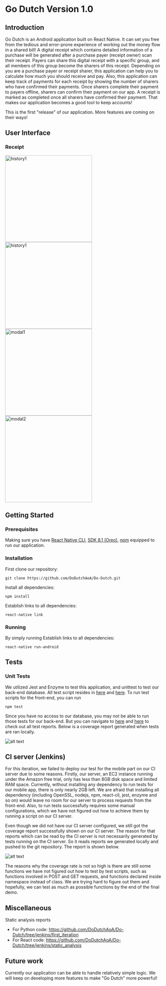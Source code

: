 # Go Dutch Version 1.0

## Introduction

Go Dutch is an Android application built on React Native. It can set you free from the tedious and error-prone experience of working out the money flow in a shared bill! A digital receipt which contains detailed information of a purchase will be generated after a purchase payer (receipt owner) scan their receipt. Payers can share this digital receipt with a specific group, and all members of this group become the sharers of this receipt. Depending on you are a purchase payer or receipt sharer, this application can help you to calculate how much you should receive and pay. Also, this application can keep track of payments for each receipt by showing the number of sharers who have confirmed their payments. Once sharers complete their payment to payers offline, sharers can confirm their payment on our app. A receipt is marked as completed once all sharers have confirmed their payment. That makes our application becomes a good tool to keep accounts!

This is the first "release" of our application. More features are coming on their ways!

## User Interface

### Receipt

<p float="left">
  
<img src="https://github.com/DoDutchAoA/Dutch_src/blob/master/photo/History1.png" alt="history1" width="280" />
<img src="https://github.com/DoDutchAoA/Dutch_src/blob/master/photo/History2.png" alt="history1" width="280" />
<img src="https://github.com/DoDutchAoA/Dutch_src/blob/master/photo/RecieptModal1.png" alt="modal1" width="280" />
<img src="https://github.com/DoDutchAoA/Dutch_src/blob/master/photo/ReceiptModal2.png" alt="modal2" width="280"/>
</p>

## Getting Started

### Prerequisites

Making sure you have [React Native CLI](https://facebook.github.io/react-native/docs/getting-started), [SDK 8.1 (Oreo)](https://facebook.github.io/react-native/docs/getting-started), [npm](https://www.npmjs.com) equipped to run our application.


### Installation

First clone our repository:

```
git clone https://github.com/DoDutchAoA/Do-Dutch.git
```

Install all dependencies:
```
npm install
```

Establish links to all dependencies:
```
react-native link
```

### Running

By simply running
Establish links to all dependencies:
```
react-native run-android
```

## Tests

### Unit Tests

We utilized Jest and Enzyme to test this application, and unittest to test our back-end database. All test script resides in [here]([here](https://github.com/DoDutchAoA/Do-Dutch/tree/jenkins/do_dutch/__test__)) and [here](https://github.com/DoDutchAoA/Do-Dutch/blob/jenkins/database/server/tests.py). To run test scripts for the front-end, you can  run

```
npm test
```

Since you have no access to our database, you may not be able to run those tests for our back-end. But you can navigate to [here](https://github.com/DoDutchAoA/Do-Dutch/tree/jenkins/tests/test-reports/coverage) and [here]((https://github.com/DoDutchAoA/Do-Dutch/tree/jenkins/tests/test-reports/unittest)) to check out all test reports. Below is a coverage report generated when tests are ran locally.
 
![alt text](https://github.com/DoDutchAoA/Do-Dutch/blob/jenkins/coverage_local.png)



## CI server (Jenkins)

For this iteration, we failed to deploy our test for the mobile part on our CI server due to some reasons. Firstly, our server, an EC2 instance running under the Amazon free trial, only has less than 8GB disk space and limited RAM space. Currently, without installing any dependency to run tests for our mobile app, there is only nearly 2GB left. We are afraid that installing all dependency (including OpenSSL, nodejs, npm, react-cli, jest, enzyme and so on) would leave no room for our server to process requests from the front-end. Also, to run tests successfully requires some manual configurations, which we have not figured out how to achieve them by running a script on our CI server.

Even though we did not have our CI server configured, we still got the coverage report successfully shown on our CI server. The reason for that reports which can be read by the CI server is not necessarily generated by tests running on the CI server. So it reads reports we generated locally and pushed to the git repository. The report is shown below. 

![alt text](https://github.com/DoDutchAoA/Do-Dutch/blob/jenkins/coverage.png)

The reasons why the coverage rate is not so high is there are still some functions we have not figured out how to test by test scripts, such as functions involved in POST and GET requests, and functions declared inside namespace instead of class. We are trying hard to figure out them and hopefully, we can test as much as possible functions by the end of the final demo.


## Miscellaneous

Static analysis reports 
  - For Python code: https://github.com/DoDutchAoA/Do-Dutch/tree/jenkins/first_iteration
  - For React code: https://github.com/DoDutchAoA/Do-Dutch/tree/jenkins/static_analysis

## Future work

Currently our application can be able to handle relatively simple logic. We will keep on developing more features to make "Go Dutch" more powerful!
